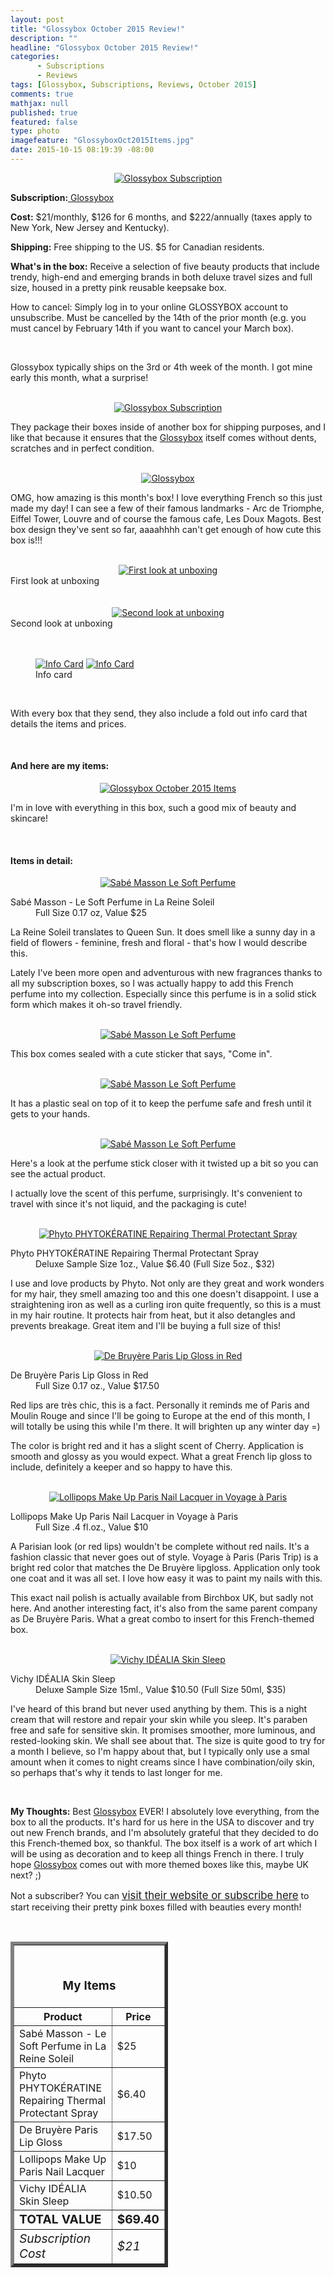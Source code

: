 ```yaml
---
layout: post
title: "Glossybox October 2015 Review!"
description: ""
headline: "Glossybox October 2015 Review!"
categories: 
      - Subscriptions
      - Reviews
tags: [Glossybox, Subscriptions, Reviews, October 2015]
comments: true
mathjax: null
published: true
featured: false
type: photo
imagefeature: "GlossyboxOct2015Items.jpg"
date: 2015-10-15 08:19:39 -08:00
---
```


<center><a href="https://www.glossybox.com/referal?CI=MTMzODY3" target="_blank">
<img src="/images//GlossyboxOct2015Package.jpg" border="0" style="border:none;max-width:100%;" alt="Glossybox Subscription" />
</a></center>
<p><b>Subscription:</b><a href="https://www.glossybox.com/referal?CI=MTMzODY3" target="_blank"> Glossybox</a></p>
<p><b>Cost:</b> $21/monthly, $126 for 6 months, and $222/annually (taxes apply to New York, New Jersey and Kentucky).</p>
<p><b>Shipping:</b> Free shipping to the US. $5 for Canadian residents.</p>
<p><b>What's in the box:</b> Receive a selection of five beauty products that include trendy, high-end and emerging brands in both deluxe travel sizes and full size, housed in a pretty pink reusable keepsake box.</p>
<p>How to cancel: Simply log in to your online GLOSSYBOX account to unsubscribe. Must be cancelled by the 14th of the prior month (e.g. you must cancel by February 14th if you want to cancel your March box).</p>
<br>

<p>Glossybox typically ships on the 3rd or 4th week of the month. I got mine early this month, what a surprise!</p>

<br>

<center><a href="https://www.glossybox.com/referal?CI=MTMzODY3" target="_blank">
<img src="/images//GlossyboxOct2015OpenPackage.jpg" border="0" style="border:none;max-width:100%;" alt="Glossybox Subscription" />
</a></center>

<p>They package their boxes inside of another box for shipping purposes, and I like that because it ensures that the <a href="https://www.glossybox.com/referal?CI=MTMzODY3" target="_blank">Glossybox</a> itself comes without dents, scratches and in perfect condition.</p>

<br>

<center><a href="https://www.glossybox.com/referal?CI=MTMzODY3" target="_blank">
<img src="/images//GlossyboxOct2015Box.jpg" border="0" style="border:none;max-width:100%;" alt="Glossybox" />
</a></center>

<p>OMG, how amazing is this month's box! I love everything French so this just made my day! I can see a few of their famous landmarks - Arc de Triomphe, Eiffel Tower, Louvre and of course the famous cafe, Les Doux Magots. Best box design they've sent so far, aaaahhhh can't get enough of how cute this box is!!!</p>

<br>

<center><a href="https://www.glossybox.com/referal?CI=MTMzODY3" target="_blank">
<img src="/images//GlossyboxOct2015OpenBox.jpg" border="0" style="border:none;max-width:100%;" alt="First look at unboxing" />
</a></center>
<figcaption>First look at unboxing</figcaption>

<br>
<br>

<center><a href="https://www.glossybox.com/referal?CI=MTMzODY3" target="_blank">
<img src="/images//GlossyboxOct2015OpenBox2.jpg" border="0" style="border:none;max-width:100%;" alt="Second look at unboxing" />
</a></center>
<figcaption>Second look at unboxing</figcaption>

<br>
<br>

<figure class="half">
            <a href="https://www.glossybox.com/referal?CI=MTMzODY3" target="_blank"> <img src="/images/GlossyboxOct2015Info.jpg" border="0" style="border:none;max-width:100%;" alt="Info Card" /></a>
            <a href="https://www.glossybox.com/referal?CI=MTMzODY3" target="_blank"> <img src="/images/GlossyboxOct2015Info2.jpg" border="0" style="border:none;max-width:100%;" alt="Info Card" /></a>
            <figcaption>Info card</figcaption>
</figure>

<br>

<p>With every box that they send, they also include a fold out info card that details the items and prices.</p>

<br>

<H4>And here are my items:</H4>

<center><a href="https://www.glossybox.com/referal?CI=MTMzODY3" target="_blank">
<img src="/images//GlossyboxOct2015Items.jpg" border="0" style="border:none;max-width:100%;" alt="Glossybox October 2015 Items" />
</a></center>

<p>I'm in love with everything in this box, such a good mix of beauty and skincare!</p>

<br>

<H4>Items in detail:</H4>

<center><a href="https://www.glossybox.com/referal?CI=MTMzODY3" target="_blank">
<img src="/images/GlossyboxOct2015SabeMassonPerfume.jpg" border="0" style="border:none;max-width:100%;" alt="Sabé Masson Le Soft Perfume" />
</a></center>

<DL>
<DT>Sabé Masson - Le Soft Perfume in La Reine Soleil</DT>
<DD>Full Size 0.17 oz, Value $25</DD>
</DL>

<p>La Reine Soleil translates to Queen Sun. It does smell like a sunny day in a field of flowers - feminine, fresh and floral - that's how I would describe this.</p>

<p>Lately I've been more open and adventurous with new fragrances thanks to all my subscription boxes, so I was actually happy to add this French perfume into my collection. Especially since this perfume is in a solid stick form which makes it oh-so travel friendly.</p>

<br>

<center><a href="https://www.glossybox.com/referal?CI=MTMzODY3" target="_blank">
<img src="/images/GlossyboxOct2015SabeMassonPerfume2.jpg" border="0" style="border:none;max-width:100%;" alt="Sabé Masson Le Soft Perfume" />
</a></center>

<p>This box comes sealed with a cute sticker that says, "Come in".</p>

<br>

<center><a href="https://www.glossybox.com/referal?CI=MTMzODY3" target="_blank">
<img src="/images/GlossyboxOct2015SabeMassonPerfume3.jpg" border="0" style="border:none;max-width:100%;" alt="Sabé Masson Le Soft Perfume" />
</a></center>

<p>It has a plastic seal on top of it to keep the perfume safe and fresh until it gets to your hands.</p>

<br>

<center><a href="https://www.glossybox.com/referal?CI=MTMzODY3" target="_blank">
<img src="/images/GlossyboxOct2015SabeMassonPerfume4.jpg" border="0" style="border:none;max-width:100%;" alt="Sabé Masson Le Soft Perfume" />
</a></center>

<p>Here's a look at the perfume stick closer with it twisted up a bit so you can see the actual product.</p>

<p>I actually love the scent of this perfume, surprisingly. It's convenient to travel with since it's not liquid, and the packaging is cute!</p>

<br>

<center><a href="https://www.glossybox.com/referal?CI=MTMzODY3" target="_blank">
<img src="/images/GlossyboxOct2015PhytoPhytokeratineRepairingThermalProtectantSpray.jpg" border="0" style="border:none;max-width:100%;" alt="Phyto PHYTOKÉRATINE Repairing Thermal Protectant Spray" />
</a></center>

<DL>
<DT>Phyto PHYTOKÉRATINE Repairing Thermal Protectant Spray</DT>
<DD>Deluxe Sample Size 1oz., Value $6.40 (Full Size 5oz., $32)</DD>
</DL>

<p>I use and love products by Phyto. Not only are they great and work wonders for my hair, they smell amazing too and this one doesn't disappoint. I use a straightening iron as well as a curling iron quite frequently, so this is a must in my hair routine. It protects hair from heat, but it also detangles and prevents breakage. Great item and I'll be buying a full size of this!</p>

<br>

<center><a href="https://www.glossybox.com/referal?CI=MTMzODY3" target="_blank">
<img src="/images/GlossyboxOct2015DeBruyereParisRedLipgloss.jpg" border="0" style="border:none;max-width:100%;" alt="De Bruyère Paris Lip Gloss in Red" />
</a></center>

<DL>
<DT>De Bruyère Paris Lip Gloss in Red</DT>
<DD>Full Size 0.17 oz., Value $17.50</DD>
</DL>

<p>Red lips are très chic, this is a fact. Personally it reminds me of Paris and Moulin Rouge and since I'll be going to Europe at the end of this month, I will totally be using this while I'm there. It will brighten up any winter day =)</p>

<p>The color is bright red and it has a slight scent of Cherry. Application is smooth and glossy as you would expect. What a great French lip gloss to include, definitely a keeper and so happy to have this.</p>

<br>

<center><a href="https://www.glossybox.com/referal?CI=MTMzODY3" target="_blank">
<img src="/images/GlossyboxOct2015LollipopsMakeUpParisNailLacquerVoyageAParis.jpg" border="0" style="border:none;max-width:100%;" alt="Lollipops Make Up Paris Nail Lacquer in Voyage à Paris" />
</a></center>

<DL>
<DT>Lollipops Make Up Paris Nail Lacquer in Voyage à Paris</DT>
<DD>Full Size .4 fl.oz., Value $10</DD>
</DL>

<p>A Parisian look (or red lips) wouldn't be complete without red nails. It's a fashion classic that never goes out of style. Voyage à Paris (Paris Trip) is a bright red color that matches the De Bruyère lipgloss. Application only took one coat and it was all set. I love how easy it was to paint my nails with this.</p>

<p>This exact nail polish is actually available from Birchbox UK, but sadly not here. And another interesting fact, it's also from the same parent company as De Bruyère Paris. What a great combo to insert for this French-themed box.</p> 

<br>

<center><a href="https://www.glossybox.com/referal?CI=MTMzODY3" target="_blank">
<img src="/images/GlossyboxOct2015VichyIdealiaSkinSleep.jpg" border="0" style="border:none;max-width:100%;" alt="Vichy IDÉALIA Skin Sleep" />
</a></center>

<DL>
<DT>Vichy IDÉALIA Skin Sleep</DT>
<DD>Deluxe Sample Size 15ml., Value $10.50 (Full Size 50ml, $35)</DD>
</DL>

<p>I've heard of this brand but never used anything by them. This is a night cream that will restore and repair your skin while you sleep. It's paraben free and safe for sensitive skin. It promises smoother, more luminous, and rested-looking skin. We shall see about that. The size is quite good to try for a month I believe, so I'm happy about that, but I typically only use a smal amount when it comes to night creams since I have combination/oily skin, so perhaps that's why it tends to last longer for me.</p>

<br>

<p><i class="icon-exclamation-sign"></i><b> My Thoughts:</b> Best <a href="https://www.glossybox.com/referal?CI=MTMzODY3" target="_blank">Glossybox</a> EVER! I absolutely love everything, from the box to all the products. It's hard for us here in the USA to discover and try out new French brands, and I'm absolutely grateful that they decided to do this French-themed box, so thankful. The box itself is a work of art which I will be using as decoration and to keep all things French in there. I truly hope <a href="https://www.glossybox.com/referal?CI=MTMzODY3" target="_blank">Glossybox</a> comes out with more themed boxes like this, maybe UK next? ;)</p>

<p>Not a subscriber? You can <a href="https://www.glossybox.com/referal?CI=MTMzODY3"><big>visit their website or subscribe here</big></a> to start receiving their pretty pink boxes filled with beauties every month!</p>
<br>

<TABLE  BORDER="5" style="width:50%">
   <TR>
      <TH COLSPAN="2">
         <H3><BR><center>My Items</center></H3>
      </TH>
   </TR>
      <TH>Product</TH>
      <TH>Price</TH>
  <TR>
      <TD>Sabé Masson - Le Soft Perfume in La Reine Soleil</TD>
      <TD>$25</TD>
   </TR>
   <TR>
      <TD>Phyto PHYTOKÉRATINE Repairing Thermal Protectant Spray</TD>
      <TD>$6.40</TD>
   </TR>
  <TR>
      <TD>De Bruyère Paris Lip Gloss</TD>
      <TD>$17.50</TD>
   </TR>
   <TR>
      <TD>Lollipops Make Up Paris Nail Lacquer</TD>
      <TD>$10</TD>
   </TR>
   <TR>
      <TD>Vichy IDÉALIA Skin Sleep</TD>
      <TD>$10.50</TD>
   </TR>
   <TR>
      <TD><b><big>TOTAL VALUE</big></b></TD>
      <TD><b><big>$69.40</big></b></TD>
   </TR>
   <TR>
      <TD><i><big>Subscription Cost</big></i></TD>
      <TD><i><big>$21</big></i></TD>
   </TR>
</TABLE>
